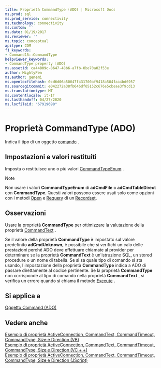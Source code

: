 ```yaml
---
title: Proprietà CommandType (ADO) | Microsoft Docs
ms.prod: sql
ms.prod_service: connectivity
ms.technology: connectivity
ms.custom: ''
ms.date: 01/19/2017
ms.reviewer: ''
ms.topic: conceptual
apitype: COM
f1_keywords:
- Command15::CommandType
helpviewer_keywords:
- CommandType property [ADO]
ms.assetid: ca44809c-8647-48b6-a7fb-0be70a02f53e
author: MightyPen
ms.author: genemi
ms.openlocfilehash: 0cd6d06a50047f431700af9418a504faa4bd6957
ms.sourcegitcommit: e042272a38fb646df05152c676e5cbeae3f9cd13
ms.translationtype: MT
ms.contentlocale: it-IT
ms.lasthandoff: 04/27/2020
ms.locfileid: "67919698"
---
```

# <a name="commandtype-property-ado"></a>Proprietà CommandType (ADO)
Indica il tipo di un oggetto [comando](../../../ado/reference/ado-api/command-object-ado.md) .  
  
## <a name="settings-and-return-values"></a>Impostazioni e valori restituiti  
 Imposta o restituisce uno o più valori [CommandTypeEnum](../../../ado/reference/ado-api/commandtypeenum.md) .  
  
> [!NOTE]
>  Non usare i valori **CommandTypeEnum** di **adCmdFile** o **adCmdTableDirect** con **CommandType**. Questi valori possono essere usati solo come opzioni con i metodi [Open](../../../ado/reference/ado-api/open-method-ado-recordset.md) e [Requery](../../../ado/reference/ado-api/requery-method.md) di un [Recordset](../../../ado/reference/ado-api/recordset-object-ado.md).  
  
## <a name="remarks"></a>Osservazioni  
 Usare la proprietà **CommandType** per ottimizzare la valutazione della proprietà [CommandText](../../../ado/reference/ado-api/commandtext-property-ado.md) .  
  
 Se il valore della proprietà **CommandType** è impostato sul valore predefinito **adCmdUnknown**, è possibile che si verifichi un calo delle prestazioni perché ADO deve effettuare chiamate al provider per determinare se la proprietà **CommandText** è un'istruzione SQL, un stored procedure o un nome di tabella. Se si sa quale tipo di comando si sta usando, l'impostazione della proprietà **CommandType** indica a ADO di passare direttamente al codice pertinente. Se la proprietà **CommandType** non corrisponde al tipo di comando nella proprietà **CommandText** , si verifica un errore quando si chiama il metodo [Execute](../../../ado/reference/ado-api/execute-method-ado-command.md) .  
  
## <a name="applies-to"></a>Si applica a  
 [Oggetto Command (ADO)](../../../ado/reference/ado-api/command-object-ado.md)  
  
## <a name="see-also"></a>Vedere anche  
 [Esempio di proprietà ActiveConnection, CommandText, CommandTimeout, CommandType, Size e Direction (VB)](../../../ado/reference/ado-api/activeconnection-commandtext-commandtimeout-commandtype-size-example-vb.md)   
 [Esempio di proprietà ActiveConnection, CommandText, CommandTimeout, CommandType, Size e Direction (VC + +)](../../../ado/reference/ado-api/activeconnection-commandtext-commandtimeout-commandtype-size-example-vc.md)   
 [Esempio di proprietà ActiveConnection, CommandText, CommandTimeout, CommandType, Size e Direction (JScript)](../../../ado/reference/ado-api/activeconnection-commandtext-timeout-type-size-example-jscript.md)
